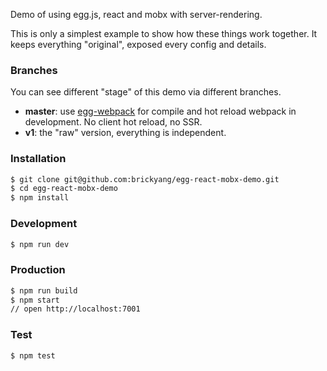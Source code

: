 Demo of using egg.js, react and mobx with server-rendering.

This is only a simplest example to show how these things work together. It keeps everything "original", exposed every config and details.

### Branches

You can see different "stage" of this demo via different branches.

* **master**: use [egg-webpack][] for compile and hot reload webpack in development. No client hot reload, no SSR.
* **v1**: the "raw" version, everything is independent.

### Installation

```bash
$ git clone git@github.com:brickyang/egg-react-mobx-demo.git
$ cd egg-react-mobx-demo
$ npm install
```

### Development

```bash
$ npm run dev
```

### Production

```bash
$ npm run build
$ npm start
// open http://localhost:7001
```

### Test

```bash
$ npm test
```

[egg]: https://eggjs.org
[egg-webpack]: https://github.com/hubcarl/egg-webpack
